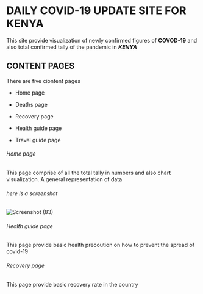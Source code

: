 # DAILY COVID-19 UPDATE SITE FOR KENYA

This site provide visualization of newly confirmed figures of **COVOD-19** and also 
total confirmed tally of the pandemic in ***KENYA***

## CONTENT PAGES
There are five ciontent pages 

- Home page

- Deaths page

- Recovery page

- Health guide page

- Travel guide page


###### Home page

This page comprise of all the total tally in numbers and also chart visualization.
A general representation of data


###### here is a screenshot

![Screenshot (83)](https://user-images.githubusercontent.com/56916012/88478611-868ee100-cf52-11ea-99db-bc739ab51b81.png)


###### Health guide page

This page provide basic health precoution on how to prevent the spread of covid-19 
###### Recovery page
This page provide basic recovery rate in the country